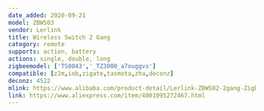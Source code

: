 ```yaml
---
date_added: 2020-09-21
model: ZBWS03
vendor: Lerlink
title: Wireless Switch 2 Gang 
category: remote
supports: action, battery
actions: single, double, long
zigbeemodel: ['TS0043','_TZ3000_a7ouggvs']
compatible: [z2m,iob,zigate,tasmota,zha,deconz]
deconz: 4522
mlink: https://www.alibaba.com/product-detail/Lerlink-ZBWS02-2gang-Zigbee-Remote-Control_1600135012445.html
link: https://www.aliexpress.com/item/4001095272467.html 
---
```

